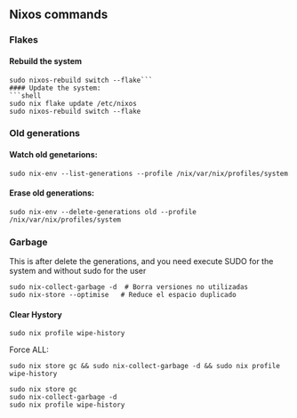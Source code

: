 ## Nixos commands
### Flakes
#### Rebuild the system
```shell
sudo nixos-rebuild switch --flake```
#### Update the system:
```shell
sudo nix flake update /etc/nixos
sudo nixos-rebuild switch --flake
```

### Old generations
#### Watch old genetarions:
```shell
sudo nix-env --list-generations --profile /nix/var/nix/profiles/system
```

#### Erase old generations:
```shell
sudo nix-env --delete-generations old --profile /nix/var/nix/profiles/system
```

### Garbage
This is after delete the generations, and you need execute SUDO for the system and without sudo for the user
```shell
sudo nix-collect-garbage -d  # Borra versiones no utilizadas
sudo nix-store --optimise   # Reduce el espacio duplicado
```
#### Clear Hystory
```shell
sudo nix profile wipe-history
```

Force ALL:
```shell
sudo nix store gc && sudo nix-collect-garbage -d && sudo nix profile wipe-history
```

```shell
sudo nix store gc
sudo nix-collect-garbage -d
sudo nix profile wipe-history
```

